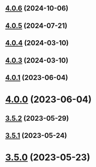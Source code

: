 ## [4.0.6](https://github.com/jucian0/createform/compare/v4.0.5...v4.0.6) (2024-10-06)



## [4.0.5](https://github.com/jucian0/createform/compare/v4.0.4...v4.0.5) (2024-07-21)



## [4.0.4](https://github.com/jucian0/createform/compare/v4.0.3...v4.0.4) (2024-03-10)



## [4.0.3](https://github.com/jucian0/createform/compare/v4.0.1...v4.0.3) (2024-03-10)



## [4.0.1](https://github.com/jucian0/createform/compare/v4.0.0...v4.0.1) (2023-06-04)



# [4.0.0](https://github.com/jucian0/createform/compare/v3.5.2...v4.0.0) (2023-06-04)



## [3.5.2](https://github.com/jucian0/createform/compare/v3.5.1...v3.5.2) (2023-05-29)



## [3.5.1](https://github.com/jucian0/createform/compare/v3.5.0...v3.5.1) (2023-05-24)



# [3.5.0](https://github.com/jucian0/createform/compare/v3.4.0...v3.5.0) (2023-05-23)



